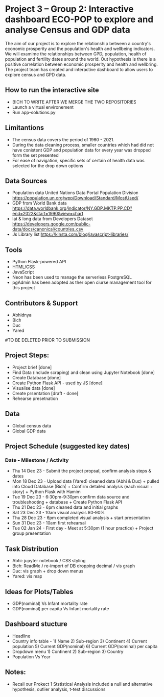 # Project 3 – Group 2: Interactive dashboard ECO-POP to explore and analyse Census and GDP data
The aim of our project is to explore the relationship between a country's economic prosperity and the population's health and wellbeing indicators. We will examime the relationships between GPD, population, 
health of population and fertility dates around the world. Out hypothesis is there is a positive correlation between economic prosperity and health and wellbring.
The project team has created and interactive dashboard to allow users to explore census and GPD data.

## How to run the interactive site
- BICH TO WRITE AFTER WE MERGE THE TWO REPOSITORIES 
- Launch a virtual environement
- Run app-solutions.py

## Limitantions
- The census data covers the period of 1960 - 2021.
- During the data cleaning process, smaller countries which had did not have conistent GDP and population data for every year was dropped form the set presented
- For ease of navigation, specific sets of certain of health data was selected for the drop down options

## Data Sources
- Population data United Nations Data Portal Population Division <https://population.un.org/wpp/Download/Standard/MostUsed/>
- GDP from World Bank data <https://data.worldbank.org/indicator/NY.GDP.MKTP.PP.CD?end=2022&start=1990&view=chart>
- lat & long data from Developers Dataset <https://developers.google.com/public-data/docs/canonical/countries_csv>
- Js Library list <https://kinsta.com/blog/javascript-libraries/>

## Tools
- Python Flask-powered API
- HTML/CSS
- JavaScript
- Neon has been used to manage the serverless PostgreSQL
- pgAdmin has been adopted as ther open ciurse management tool for this project

## Contributors & Support
- Abhidnya
- Bich
- Duc
- Yared

#TO BE DELETED PRIOR TO SUBMISSION
## Project Steps:
- Project brief [done]
- Find Data (include scraping) and clean using Jupyter Notebook [done]
- Create Database [done]
- Create Python Flask API - used by JS [done]
- Visualise data [done]
- Create prsentation [draft - done]
- Rehearse presetnation

## Data
- Global census data
- Global GDP data

## Project Schedule (suggested key dates)
### Date - Milestone / Activity
- Thu 14 Dec 23 - Submit the project propsal, confirm analysis steps & dates
- Mon 18 Dec 23 - Upload data (Yared) cleaned data (Abhi & Duc) + pulled into Cloud Database (Bich) + Confirm detailed analysis (each visual + story) + Python Flask with Hamim
- Tue 19 Dec 23 - 6:30pm-9:30pm confirm data source and troubleshooting + database + Create Python Flask API 
- Thu 21 Dec 23 - 6pm cleaned data and initial graphs
- Sat 23 Dec 23 - 10am visual analysis 80-90%
- Thu 28 Dec 23 - 6pm completed visual analysis + start presentation 
- Sun 31 Dec 23 - 10am first rehearsal 
- Tue 02 Jan 24 - First day - Meet at 5:30pm (1 hour practice) + Project group presentation


## Task Distribution
- Abhi: jupyter notebook / CSS styling 
- Bich: ReadMe / re-import of DB dropping decimal / vis graph
- Duc: vis graph + drop down menus
- Yared: vis map

## Ideas for Plots/Tables
- GDP(nominal) Vs Infant mortality rate
- GDP(nominal) per capita Vs Infant mortality rate

## Dashboard stucture
- Headline
- Country info table - 1) Name 2) Sub-region 3) Continent 4) Current population 5) Current GDP(nominal) 6) Current GDP(nominal) per capita
- Dropdown menu 1) Continent 2) Sub-region 3) Country
- Population Vs Year

## Notes:
- Recall our Prokect 1 Ststistical Analysis included a null and alternative hypothesis, outlier analysis, t-test discussions
